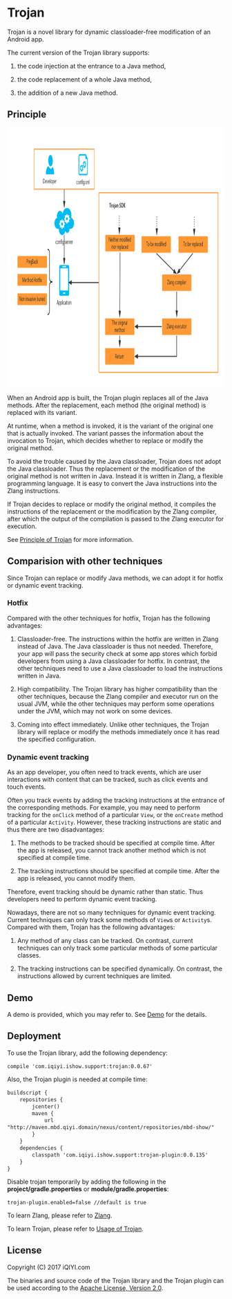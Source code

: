 # Trojan

Trojan is a novel library for dynamic classloader-free modification of an Android app.

The current version of the Trojan library supports:
 
1. the code injection at the entrance to a Java method,

2. the code replacement of a whole Java method,

3. the addition of a new Java method.

## Principle

<img src="docs/fig.png" width="600" height="600"/>

When an Android app is built, the Trojan plugin replaces all of the Java methods.
After the replacement, each method (the original method) is replaced with its variant.

At runtime, when a method is invoked, it is the variant of the original one that is actually invoked.
The variant passes the information about the invocation to Trojan,
which decides whether to replace or modify the original method.

To avoid the trouble caused by the Java classloader, Trojan does not adopt the Java classloader.
Thus the replacement or the modification of the original method is not written in Java.
Instead it is written in Zlang, a flexible programming language.
It is easy to convert the Java instructions into the Zlang instructions.

If Trojan decides to replace or modify the original method, it compiles the instructions of
the replacement or the modification by the Zlang compiler, after which the output of the compilation
is passed to the Zlang executor for execution.

See [Principle of Trojan](docs/trojan_principle.md) for more information.

## Comparision with other techniques

Since Trojan can replace or modify Java methods, we can adopt it for hotfix or dynamic event tracking.

### Hotfix

Compared with the other techniques for hotfix, Trojan has the following advantages:

1. Classloader-free. The instructions within the hotfix are written in Zlang instead of Java.
The Java classloader is thus not needed.
Therefore, your app will pass the security check at some app stores which forbid developers from
using a Java classloader for hotfix.
In contrast, the other techniques need to use a Java classloader to load the instructions written in Java.

2. High compatibility. The Trojan library has higher compatibility than the other techniques,
because the Zlang compiler and executor run on the usual JVM,
while the other techniques may perform some operations under the JVM, which may not work on some devices.

3. Coming into effect immediately. Unlike other techniques, the Trojan library will replace or modify
the methods immediately once it has read the specified configuration.

### Dynamic event tracking

As an app developer, you often need to track events,
which are user interactions with content that can be tracked, such as click events and touch events.

Often you track events by adding the tracking instructions at the entrance of the corresponding methods.
For example, you may need to perform tracking for the `onClick` method of a particular
`View`, or the `onCreate` method of a particular `Activity`. 
However, these tracking instructions are static and thus there are two disadvantages:

1. The methods to be tracked should be specified at compile time. After the app is released,
you cannot track another method which is not specified at compile time.
 
2. The tracking instructions should be specified at compile time. After the app is released,
you cannot modify them.

Therefore, event tracking should be dynamic rather than static. Thus developers need to perform
dynamic event tracking.

Nowadays, there are not so many techniques for dynamic event tracking. Current techniques
can only track some methods of `View`s or `Activity`s. Compared with them, Trojan
has the following advantages:

1. Any method of any class can be tracked. On contrast, current techniques can only track
some particular methods of some particular classes.

2. The tracking instructions can be specified dynamically. On contrast, the instructions allowed by
current techniques are limited.

## Demo

A demo is provided, which you may refer to. See [Demo](docs/trojan_demo.md) for the details.

## Deployment

To use the Trojan library, add the following dependency:

```
compile 'com.iqiyi.ishow.support:trojan:0.0.67'
```

Also, the Trojan plugin is needed at compile time:

```
buildscript {
    repositories {
        jcenter()
        maven {
            url "http://maven.mbd.qiyi.domain/nexus/content/repositories/mbd-show/"
        }
    }
    dependencies {
        classpath 'com.iqiyi.ishow.support:trojan-plugin:0.0.135'
    }
}
```

Disable trojan temporarily by adding the following in the **project/gradle.properties** or **module/gradle.properties**:
```
trojan-plugin.enabled=false //default is true
```

To learn Zlang, please refer to [Zlang](docs/zlang/zlang.md).

To learn Trojan, please refer to [Usage of Trojan](docs/trojan_usage.md).

## License

Copyright (C) 2017 iQIYI.com

The binaries and source code of the Trojan library and the Trojan plugin can be used according to the
[Apache License, Version 2.0](http://www.apache.org/licenses/LICENSE-2.0.html).